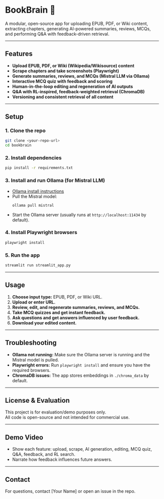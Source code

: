 # BookBrain 📘

A modular, open-source app for uploading EPUB, PDF, or Wiki content, extracting chapters, generating AI-powered summaries, reviews, MCQs, and performing Q&A with feedback-driven retrieval.

---

## Features

- **Upload EPUB, PDF, or Wiki (Wikipedia/Wikisource) content**
- **Scrape chapters and take screenshots (Playwright)**
- **Generate summaries, reviews, and MCQs (Mistral LLM via Ollama)**
- **Interactive MCQ quiz with feedback and scoring**
- **Human-in-the-loop editing and regeneration of AI outputs**
- **Q&A with RL-inspired, feedback-weighted retrieval (ChromaDB)**
- **Versioning and consistent retrieval of all content**

---

## Setup

### 1. Clone the repo

```bash
git clone <your-repo-url>
cd bookbrain
```

### 2. Install dependencies

```bash
pip install -r requirements.txt
```

### 3. Install and run Ollama (for Mistral LLM)

- [Ollama install instructions](https://ollama.com/download)
- Pull the Mistral model:
  ```bash
  ollama pull mistral
  ```
- Start the Ollama server (usually runs at `http://localhost:11434` by default).

### 4. Install Playwright browsers

```bash
playwright install
```

### 5. Run the app

```bash
streamlit run streamlit_app.py
```

---

## Usage

1. **Choose input type:** EPUB, PDF, or Wiki URL.
2. **Upload or enter URL.**
3. **Review, edit, and regenerate summaries, reviews, and MCQs.**
4. **Take MCQ quizzes and get instant feedback.**
5. **Ask questions and get answers influenced by user feedback.**
6. **Download your edited content.**

---

## Troubleshooting

- **Ollama not running:** Make sure the Ollama server is running and the Mistral model is pulled.
- **Playwright errors:** Run `playwright install` and ensure you have the required browsers.
- **ChromaDB issues:** The app stores embeddings in `./chroma_data` by default.

---

## License & Evaluation

This project is for evaluation/demo purposes only.  
All code is open-source and not intended for commercial use.

---

## Demo Video

- Show each feature: upload, scrape, AI generation, editing, MCQ quiz, Q&A, feedback, and RL search.
- Narrate how feedback influences future answers.

---

## Contact

For questions, contact [Your Name] or open an issue in the repo. 